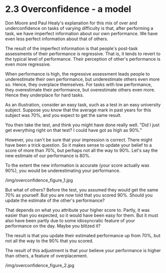 # 2.3 Overconfidence - a model

Don Moore and Paul Healy's explanation for this mix of over and underconfidence on tasks of varying difficulty is that, after performing a task, we have imperfect information about our own performance. We have even less perfect information about that of others.

The result of the imperfect information is that people's post-task assessments of their performance is regressive. That is, it tends to revert to the typical level of performance. Their perception of other's performance is even more regressive.

When performance is high, the regressive assessment leads people to underestimate their own performance, but underestimate others even more so. Hence, they overplace themselves. For tasks with low performance, they overestimate their performance, but overestimate others even more. Hence they underplace for hard tasks.

As an illustration, consider an easy task, such as a test in an easy university subject. Suppose you know that the average mark in past years for this subject was 70%, and you expect to get the same result.

You then take the test, and think you might have done really well. "Did I just get everything right on that test? I could have got as high as 90%."

However, you can't be sure that your impression is correct. There might have been a trick question. So it makes sense to update your belief to a score of more than 70%, but perhaps not all the way to 90%. Let's say the new estimate of our performance is 80%.

To the extent the new information is accurate (your score actually was 90%), you would be underestimating your performance.

/img/overconfidence_figure_1.jpg

But what of others? Before the test, you assumed they would get the same 70% as yourself. But you are now told that you scored 90%. Should you update the estimate of the other's performance?

That depends on what you attribute your higher score to. Partly, it was easier than you expected, so it would have been easy for them. But it must also have been partly due to some idiosyncratic feature of your performance on the day. Maybe you blitzed it?

The result is that you update their estimated performance up from 70%, but not all the way to the 90% that you scored.

The result of this adjustment is that your believe your performance is higher than others, a feature of overplacement.

/img/overconfidence_figure_2.jpg
